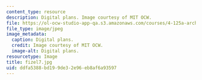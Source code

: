 ```yaml
---
content_type: resource
description: Digital plans. Image courtesy of MIT OCW.
file: https://ol-ocw-studio-app-qa.s3.amazonaws.com/courses/4-125a-architecture-studio-building-in-landscapes-fall-2005/ddfa5388bd199de32e96eb8af6a93597_fizel7.jpg
file_type: image/jpeg
image_metadata:
  caption: Digital plans.
  credit: Image courtesy of MIT OCW.
  image-alt: Digital plans.
resourcetype: Image
title: fizel7.jpg
uid: ddfa5388-bd19-9de3-2e96-eb8af6a93597
---
```

